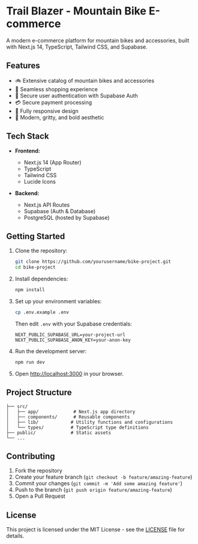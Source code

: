 # Trail Blazer - Mountain Bike E-commerce

A modern e-commerce platform for mountain bikes and accessories, built with Next.js 14, TypeScript, Tailwind CSS, and Supabase.

## Features

- 🚲 Extensive catalog of mountain bikes and accessories
- 🛒 Seamless shopping experience
- 🔐 Secure user authentication with Supabase Auth
- 💳 Secure payment processing
- 📱 Fully responsive design
- 🎨 Modern, gritty, and bold aesthetic

## Tech Stack

- **Frontend:**
  - Next.js 14 (App Router)
  - TypeScript
  - Tailwind CSS
  - Lucide Icons

- **Backend:**
  - Next.js API Routes
  - Supabase (Auth & Database)
  - PostgreSQL (hosted by Supabase)

## Getting Started

1. Clone the repository:
   ```bash
   git clone https://github.com/yourusername/bike-project.git
   cd bike-project
   ```

2. Install dependencies:
   ```bash
   npm install
   ```

3. Set up your environment variables:
   ```bash
   cp .env.example .env
   ```
   Then edit `.env` with your Supabase credentials:
   ```
   NEXT_PUBLIC_SUPABASE_URL=your-project-url
   NEXT_PUBLIC_SUPABASE_ANON_KEY=your-anon-key
   ```

4. Run the development server:
   ```bash
   npm run dev
   ```

5. Open [http://localhost:3000](http://localhost:3000) in your browser.

## Project Structure

```
├── src/
│   ├── app/             # Next.js app directory
│   ├── components/      # Reusable components
│   ├── lib/            # Utility functions and configurations
│   └── types/          # TypeScript type definitions
├── public/             # Static assets
└── ...
```

## Contributing

1. Fork the repository
2. Create your feature branch (`git checkout -b feature/amazing-feature`)
3. Commit your changes (`git commit -m 'Add some amazing feature'`)
4. Push to the branch (`git push origin feature/amazing-feature`)
5. Open a Pull Request

## License

This project is licensed under the MIT License - see the [LICENSE](LICENSE) file for details.
